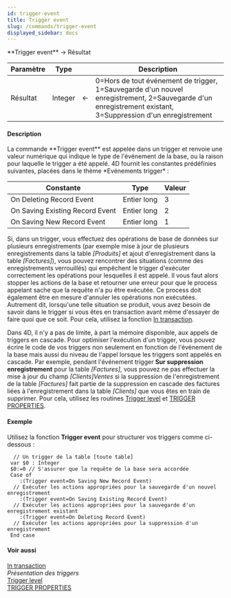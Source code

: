 ```yaml
---
id: trigger-event
title: Trigger event
slug: /commands/trigger-event
displayed_sidebar: docs
---
```


<!--REF #_command_.Trigger event.Syntax-->**Trigger event**  -> Résultat<!-- END REF-->
<!--REF #_command_.Trigger event.Params-->
| Paramètre | Type |  | Description |
| --- | --- | --- | --- |
| Résultat | Integer | &#8592; | 0=Hors de tout événement de trigger, 1=Sauvegarde d'un nouvel enregistrement, 2=Sauvegarde d'un enregistrement existant, 3=Suppression d'un enregistrement |

<!-- END REF-->

#### Description 

<!--REF #_command_.Trigger event.Summary-->La commande **Trigger event** est appelée dans un trigger et renvoie une valeur numérique qui indique le type de l'événement de la base, ou la raison pour laquelle le trigger a été appelé.<!-- END REF--> 4D fournit les constantes prédéfinies suivantes, placées dans le thème *Evénements trigger* :

| Constante                       | Type        | Valeur |
| ------------------------------- | ----------- | ------ |
| On Deleting Record Event        | Entier long | 3      |
| On Saving Existing Record Event | Entier long | 2      |
| On Saving New Record Event      | Entier long | 1      |

Si, dans un trigger, vous effectuez des opérations de base de données sur plusieurs enregistrements (par exemple mise à jour de plusieurs enregistrements dans la table *\[Produits\]* et ajout d'enregistrement dans la table *\[Factures\]*), vous pouvez rencontrer des situations (comme des enregistrements verrouillés) qui empêchent le trigger d'exécuter correctement les opérations pour lesquelles il est appelé. Il vous faut alors stopper les actions de la base et retourner une erreur pour que le process appelant sache que la requête n'a pu être exécutée. Ce process doit également être en mesure d'annuler les opérations non exécutées. Autrement dit, lorsqu'une telle situation se produit, vous avez besoin de savoir dans le trigger si vous êtes en transaction avant même d'essayer de faire quoi que ce soit. Pour cela, utilisez la fonction [In transaction](in-transaction.md).

Dans 4D, il n'y a pas de limite, à part la mémoire disponible, aux appels de triggers en cascade. Pour optimiser l'exécution d'un trigger, vous pouvez écrire le code de vos triggers non seulement en fonction de l'événement de la base mais aussi du niveau de l'appel lorsque les triggers sont appelés en cascade. Par exemple, pendant l'événement trigger **Sur suppression enregistrement** pour la table *\[Factures\]*, vous pouvez ne pas effectuer la mise à jour du champ *\[Clients\]Ventes* si la suppression de l'enregistrement de la table *\[Factures\]* fait partie de la suppression en cascade des factures liées à l'enregistrement dans la table *\[Clients\]* que vous êtes en train de supprimer. Pour cela, utilisez les routines [Trigger level](trigger-level.md) et [TRIGGER PROPERTIES](trigger-properties.md).

#### Exemple 

Utilisez la fonction **Trigger event** pour structurer vos triggers comme ci-dessous :

```4d
  // Un trigger de la table [toute table]
 var $0 : Integer
 $0:=0 // S'assurer que la requête de la base sera accordée
 Case of
    :(Trigger event=On Saving New Record Event)
  // Exécuter les actions appropriées pour la sauvegarde d'un nouvel enregistrement
    :(Trigger event=On Saving Existing Record Event)
  // Exécuter les actions appropriées pour la sauvegarde d'un enregistrement existant
    :(Trigger event=On Deleting Record Event)
  // Exécuter les actions appropriées pour la suppression d'un enregistrement
 End case
```

#### Voir aussi 

[In transaction](in-transaction.md)  
*Présentation des triggers*  
[Trigger level](trigger-level.md)  
[TRIGGER PROPERTIES](trigger-properties.md)  